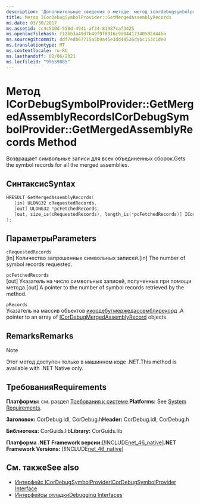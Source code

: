 ```yaml
---
description: 'Дополнительные сведения о методе: метод icordebugsymbolprovider:: Жетмержедассемблирекордс'
title: Метод ICorDebugSymbolProvider::GetMergedAssemblyRecords
ms.date: 03/30/2017
ms.assetid: cc4c510d-550d-4941-af34-81987caf3425
ms.openlocfilehash: f12bb3a49d7b49f9f8916c9d04417340502d44ba
ms.sourcegitcommit: ddf7edb67715a5b9a45e3dd44536dabc153c1de0
ms.translationtype: MT
ms.contentlocale: ru-RU
ms.lasthandoff: 02/06/2021
ms.locfileid: "99659885"
---
```

# <a name="icordebugsymbolprovidergetmergedassemblyrecords-method"></a><span data-ttu-id="1a0ef-103">Метод ICorDebugSymbolProvider::GetMergedAssemblyRecords</span><span class="sxs-lookup"><span data-stu-id="1a0ef-103">ICorDebugSymbolProvider::GetMergedAssemblyRecords Method</span></span>

<span data-ttu-id="1a0ef-104">Возвращает символьные записи для всех объединенных сборок.</span><span class="sxs-lookup"><span data-stu-id="1a0ef-104">Gets the symbol records for all the merged assemblies.</span></span>  
  
## <a name="syntax"></a><span data-ttu-id="1a0ef-105">Синтаксис</span><span class="sxs-lookup"><span data-stu-id="1a0ef-105">Syntax</span></span>  
  
```cpp  
HRESULT GetMergedAssemblyRecords(  
   [in] ULONG32 cRequestedRecords,  
   [out] ULONG32 *pcFetchedRecords,  
   [out, size_is(cRequestedRecords), length_is(*pcFetchedRecords)] ICorDebugMergedAssemblyRecord *pRecords[]  
);  
```  
  
## <a name="parameters"></a><span data-ttu-id="1a0ef-106">Параметры</span><span class="sxs-lookup"><span data-stu-id="1a0ef-106">Parameters</span></span>  

 `cRequestedRecords`  
 <span data-ttu-id="1a0ef-107">[in] Количество запрошенных символьных записей.</span><span class="sxs-lookup"><span data-stu-id="1a0ef-107">[in] The number of symbol records requested.</span></span>  
  
 `pcFetchedRecords`  
 <span data-ttu-id="1a0ef-108">[out] Указатель на число  символьных записей, полученных при помощи метода.</span><span class="sxs-lookup"><span data-stu-id="1a0ef-108">[out] A pointer to the number of symbol records retrieved by the method.</span></span>  
  
 `pRecords`  
 <span data-ttu-id="1a0ef-109">Указатель на массив объектов [икордебугмержедассемблирекорд](icordebugmergedassemblyrecord-interface.md) .</span><span class="sxs-lookup"><span data-stu-id="1a0ef-109">A pointer to an array of [ICorDebugMergedAssemblyRecord](icordebugmergedassemblyrecord-interface.md) objects.</span></span>  
  
## <a name="remarks"></a><span data-ttu-id="1a0ef-110">Remarks</span><span class="sxs-lookup"><span data-stu-id="1a0ef-110">Remarks</span></span>  
  
> [!NOTE]
> <span data-ttu-id="1a0ef-111">Этот метод доступен только в машинном коде .NET.</span><span class="sxs-lookup"><span data-stu-id="1a0ef-111">This method is available with .NET Native only.</span></span>  
  
## <a name="requirements"></a><span data-ttu-id="1a0ef-112">Требования</span><span class="sxs-lookup"><span data-stu-id="1a0ef-112">Requirements</span></span>  

 <span data-ttu-id="1a0ef-113">**Платформы:** см. раздел [Требования к системе](../../get-started/system-requirements.md).</span><span class="sxs-lookup"><span data-stu-id="1a0ef-113">**Platforms:** See [System Requirements](../../get-started/system-requirements.md).</span></span>  
  
 <span data-ttu-id="1a0ef-114">**Заголовок:** CorDebug.idl, CorDebug.h</span><span class="sxs-lookup"><span data-stu-id="1a0ef-114">**Header:** CorDebug.idl, CorDebug.h</span></span>  
  
 <span data-ttu-id="1a0ef-115">**Библиотека:** CorGuids.lib</span><span class="sxs-lookup"><span data-stu-id="1a0ef-115">**Library:** CorGuids.lib</span></span>  
  
 <span data-ttu-id="1a0ef-116">**Платформа .NET Framework версии:**[!INCLUDE[net_46_native](../../../../includes/net-46-native-md.md)]</span><span class="sxs-lookup"><span data-stu-id="1a0ef-116">**.NET Framework Versions:** [!INCLUDE[net_46_native](../../../../includes/net-46-native-md.md)]</span></span>  
  
## <a name="see-also"></a><span data-ttu-id="1a0ef-117">См. также</span><span class="sxs-lookup"><span data-stu-id="1a0ef-117">See also</span></span>

- [<span data-ttu-id="1a0ef-118">Интерфейс ICorDebugSymbolProvider</span><span class="sxs-lookup"><span data-stu-id="1a0ef-118">ICorDebugSymbolProvider Interface</span></span>](icordebugsymbolprovider-interface.md)
- [<span data-ttu-id="1a0ef-119">Интерфейсы отладки</span><span class="sxs-lookup"><span data-stu-id="1a0ef-119">Debugging Interfaces</span></span>](debugging-interfaces.md)
